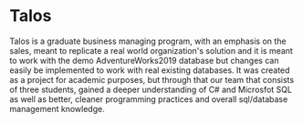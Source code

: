 # Talos
Talos is a graduate business managing program, with an emphasis on the sales, meant to replicate a real world organization's solution and it is meant to work with the demo AdventureWorks2019 database but changes can easily be implemented to work with real existing databases.
It was created as a project for academic purposes, but through that our team that consists of three students, gained a deeper understanding of C# and Microsfot SQL as well as better, cleaner programming practices and overall sql/database management knowledge.

